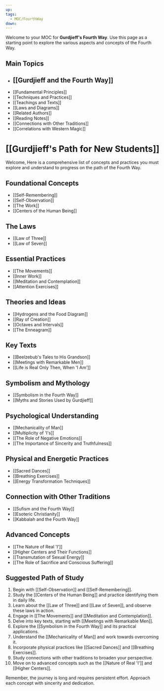 ```yaml
---
up: 
tags:
  - MOC/FourthWay
down:
---
```

Welcome to your MOC for **Gurdjieff's Fourth Way**. Use this page as a starting point to explore the various aspects and concepts of the Fourth Way.

## Main Topics
- ## [[Gurdjieff and the Fourth Way]]
- [[Fundamental Principles]]
- [[Techniques and Practices]]
- [[Teachings and Texts]]
- [[Laws and Diagrams]]
- [[Related Authors]]
- [[Reading Notes]]
- [[Connections with Other Traditions]]
- [[Correlations with Western Magic]]


# [[Gurdjieff's Path for New Students]]

Welcome, Here is a comprehensive list of concepts and practices you must explore and understand to progress on the path of the Fourth Way.

## Foundational Concepts
- [[Self-Remembering]]
- [[Self-Observation]]
- [[The Work]]
- [[Centers of the Human Being]]

## The Laws
- [[Law of Three]]
- [[Law of Seven]]

## Essential Practices
- [[The Movements]]
- [[Inner Work]]
- [[Meditation and Contemplation]]
- [[Attention Exercises]]

## Theories and Ideas
- [[Hydrogens and the Food Diagram]]
- [[Ray of Creation]]
- [[Octaves and Intervals]]
- [[The Enneagram]]

## Key Texts
- [[Beelzebub's Tales to His Grandson]]
- [[Meetings with Remarkable Men]]
- [[Life is Real Only Then, When 'I Am']]

## Symbolism and Mythology
- [[Symbolism in the Fourth Way]]
- [[Myths and Stories Used by Gurdjieff]]

## Psychological Understanding
- [[Mechanicality of Man]]
- [[Multiplicity of 'I's]]
- [[The Role of Negative Emotions]]
- [[The Importance of Sincerity and Truthfulness]]

## Physical and Energetic Practices
- [[Sacred Dances]]
- [[Breathing Exercises]]
- [[Energy Transformation Techniques]]

## Connection with Other Traditions
- [[Sufism and the Fourth Way]]
- [[Esoteric Christianity]]
- [[Kabbalah and the Fourth Way]]

## Advanced Concepts
- [[The Nature of Real 'I']]
- [[Higher Centers and Their Functions]]
- [[Transmutation of Sexual Energy]]
- [[The Role of Sacrifice and Conscious Suffering]]

## Suggested Path of Study
1. Begin with [[Self-Observation]] and [[Self-Remembering]].
2. Study the [[Centers of the Human Being]] and practice identifying them in daily life.
3. Learn about the [[Law of Three]] and [[Law of Seven]], and observe these laws in action.
4. Engage in [[The Movements]] and [[Meditation and Contemplation]].
5. Delve into key texts, starting with [[Meetings with Remarkable Men]].
6. Explore the [[Symbolism in the Fourth Way]] and its practical applications.
7. Understand the [[Mechanicality of Man]] and work towards overcoming it.
8. Incorporate physical practices like [[Sacred Dances]] and [[Breathing Exercises]].
9. Study connections with other traditions to broaden your perspective.
10. Move on to advanced concepts such as the [[Nature of Real 'I']] and [[Higher Centers]].

Remember, the journey is long and requires persistent effort. Approach each concept with sincerity and dedication.

